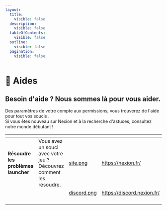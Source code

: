 ```yaml
---
layout:
  title:
    visible: false
  description:
    visible: false
  tableOfContents:
    visible: false
  outline:
    visible: false
  pagination:
    visible: false
---
```


# 📕 Aides

## Besoin d'aide ? Nous sommes là pour vous aider.

Des paramètres de votre compte aux permissions, vous trouverez de l'aide pour tout vos soucis .\
Si vous êtes nouveau sur Nexion et à la recherche d'astuces, consultez notre monde débutant !





<table data-column-title-hidden data-view="cards"><thead><tr><th></th><th></th><th data-hidden data-card-cover data-type="files"></th><th data-hidden data-card-target data-type="content-ref"></th></tr></thead><tbody><tr><td><strong>Résoudre les problèmes launcher</strong></td><td>Vous avez un souci avec votre jeu ? Découvrez comment les résoudre.</td><td><a href="../../.gitbook/assets/site.png">site.png</a></td><td><a href="https://nexion.fr/">https://nexion.fr/</a></td></tr><tr><td></td><td></td><td><a href="../../.gitbook/assets/discord.png">discord.png</a></td><td><a href="https://discord.nexion.fr/">https://discord.nexion.fr/</a></td></tr><tr><td></td><td></td><td></td><td></td></tr><tr><td></td><td></td><td></td><td></td></tr><tr><td></td><td></td><td></td><td></td></tr><tr><td></td><td></td><td></td><td></td></tr></tbody></table>











